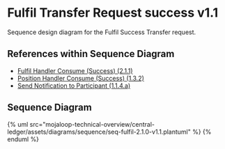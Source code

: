 # Fulfil Transfer Request success v1.1

Sequence design diagram for the Fulfil Success Transfer request.

## References within Sequence Diagram

* [Fulfil Handler Consume (Success) (2.1.1)](2.1.1-fulfil-handler-consume-v1.1.md)
* [Position Handler Consume (Success) (1.3.2)](1.3.2-fulfil-position-handler-consume-v1.1.md)
* [Send Notification to Participant (1.1.4.a)](1.1.4.a-send-notification-to-participant-v1.1-v1.1.md)

## Sequence Diagram

{% uml src="mojaloop-technical-overview/central-ledger/assets/diagrams/sequence/seq-fulfil-2.1.0-v1.1.plantuml" %}
{% enduml %}
